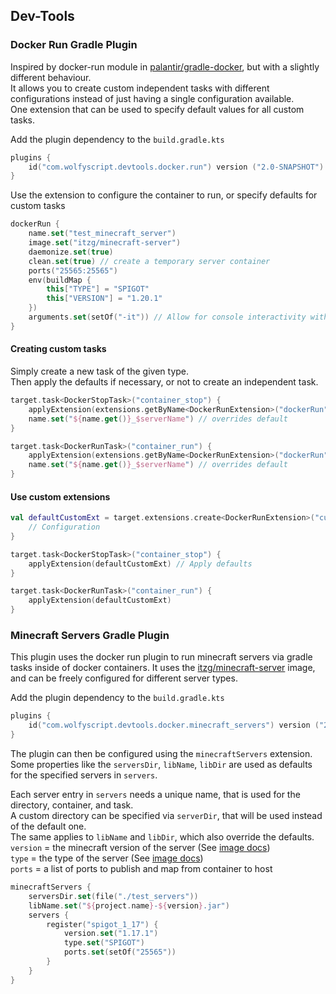 ## Dev-Tools

### Docker Run Gradle Plugin
Inspired by docker-run module in [palantir/gradle-docker](https://github.com/palantir/gradle-docker), 
but with a slightly different behaviour.  
It allows you to create custom independent tasks with different configurations instead of just having a single configuration available.  
One extension that can be used to specify default values for all custom tasks.  

Add the plugin dependency to the `build.gradle.kts`
```kotlin
plugins {
    id("com.wolfyscript.devtools.docker.run") version ("2.0-SNAPSHOT")
}
```

Use the extension to configure the container to run, or specify defaults for custom tasks
```kotlin
dockerRun {
    name.set("test_minecraft_server")
    image.set("itzg/minecraft-server")
    daemonize.set(true)
    clean.set(true) // create a temporary server container
    ports("25565:25565")
    env(buildMap {
        this["TYPE"] = "SPIGOT"
        this["VERSION"] = "1.20.1"
    })
    arguments.set(setOf("-it")) // Allow for console interactivity with 'docker attach'
}
```

#### Creating custom tasks 
Simply create a new task of the given type.  
Then apply the defaults if necessary, or not to create an independent task.
```kotlin
target.task<DockerStopTask>("container_stop") {
    applyExtension(extensions.getByName<DockerRunExtension>("dockerRun")) // Apply defaults
    name.set("${name.get()}_$serverName") // overrides default
}

target.task<DockerRunTask>("container_run") {
    applyExtension(extensions.getByName<DockerRunExtension>("dockerRun")) // Apply defaults
    name.set("${name.get()}_$serverName") // overrides default
}
```

#### Use custom extensions
```kotlin
val defaultCustomExt = target.extensions.create<DockerRunExtension>("customDockerRun").apply {
    // Configuration 
}

target.task<DockerStopTask>("container_stop") {
    applyExtension(defaultCustomExt) // Apply defaults
}

target.task<DockerRunTask>("container_run") {
    applyExtension(defaultCustomExt)
}

```

### Minecraft Servers Gradle Plugin
This plugin uses the docker run plugin to run minecraft servers via gradle tasks inside of docker containers.
It uses the [itzg/minecraft-server](https://github.com/itzg/docker-minecraft-server) image, and can be freely configured for different server types.

Add the plugin dependency to the `build.gradle.kts`
```kotlin
plugins {
    id("com.wolfyscript.devtools.docker.minecraft_servers") version ("2.0-SNAPSHOT")
}
```
The plugin can then be configured using the `minecraftServers` extension.
Some properties like the `serversDir`, `libName`, `libDir` are used as defaults for the specified servers in `servers`.

Each server entry in `servers` needs a unique name, that is used for the directory, container, and task.  
A custom directory can be specified via `serverDir`, that will be used instead of the default one.  
The same applies to `libName` and `libDir`, which also override the defaults.  
`version` = the minecraft version of the server  (See [image docs](https://docker-minecraft-server.readthedocs.io/en/latest/versions/minecraft/))  
`type` = the type of the server (See [image docs](https://docker-minecraft-server.readthedocs.io/en/latest/types-and-platforms/))  
`ports` = a list of ports to publish and map from container to host 

```kotlin
minecraftServers {
    serversDir.set(file("./test_servers"))
    libName.set("${project.name}-${version}.jar")
    servers {
        register("spigot_1_17") {
            version.set("1.17.1")
            type.set("SPIGOT")
            ports.set(setOf("25565"))
        }
    }
}
```